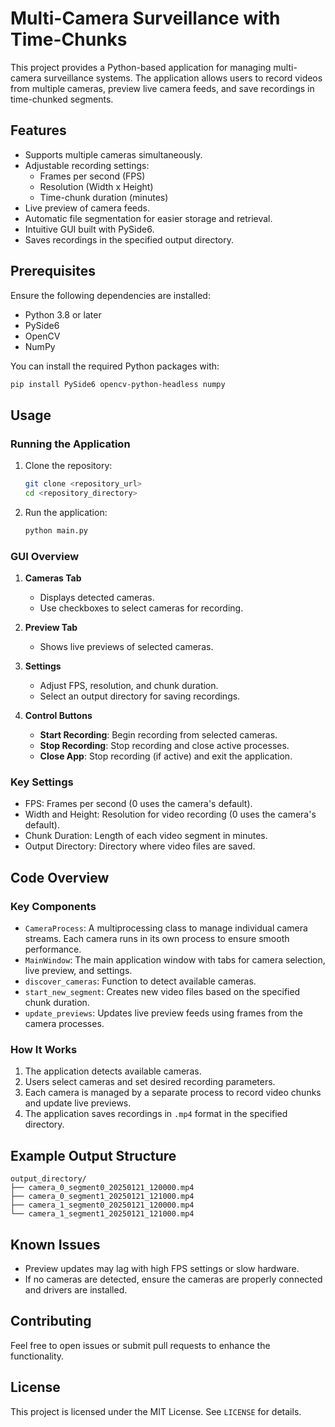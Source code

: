 # Multi-Camera Surveillance with Time-Chunks

This project provides a Python-based application for managing multi-camera surveillance systems. The application allows users to record videos from multiple cameras, preview live camera feeds, and save recordings in time-chunked segments.

## Features

- Supports multiple cameras simultaneously.
- Adjustable recording settings:
  - Frames per second (FPS)
  - Resolution (Width x Height)
  - Time-chunk duration (minutes)
- Live preview of camera feeds.
- Automatic file segmentation for easier storage and retrieval.
- Intuitive GUI built with PySide6.
- Saves recordings in the specified output directory.

## Prerequisites

Ensure the following dependencies are installed:

- Python 3.8 or later
- PySide6
- OpenCV
- NumPy

You can install the required Python packages with:
```bash
pip install PySide6 opencv-python-headless numpy
```

## Usage

### Running the Application
1. Clone the repository:
   ```bash
   git clone <repository_url>
   cd <repository_directory>
   ```
2. Run the application:
   ```bash
   python main.py
   ```

### GUI Overview

1. **Cameras Tab**
   - Displays detected cameras.
   - Use checkboxes to select cameras for recording.

2. **Preview Tab**
   - Shows live previews of selected cameras.

3. **Settings**
   - Adjust FPS, resolution, and chunk duration.
   - Select an output directory for saving recordings.

4. **Control Buttons**
   - **Start Recording**: Begin recording from selected cameras.
   - **Stop Recording**: Stop recording and close active processes.
   - **Close App**: Stop recording (if active) and exit the application.

### Key Settings

- FPS: Frames per second (0 uses the camera's default).
- Width and Height: Resolution for video recording (0 uses the camera's default).
- Chunk Duration: Length of each video segment in minutes.
- Output Directory: Directory where video files are saved.

## Code Overview

### Key Components

- `CameraProcess`: A multiprocessing class to manage individual camera streams. Each camera runs in its own process to ensure smooth performance.
- `MainWindow`: The main application window with tabs for camera selection, live preview, and settings.
- `discover_cameras`: Function to detect available cameras.
- `start_new_segment`: Creates new video files based on the specified chunk duration.
- `update_previews`: Updates live preview feeds using frames from the camera processes.

### How It Works
1. The application detects available cameras.
2. Users select cameras and set desired recording parameters.
3. Each camera is managed by a separate process to record video chunks and update live previews.
4. The application saves recordings in `.mp4` format in the specified directory.

## Example Output Structure

```
output_directory/
├── camera_0_segment0_20250121_120000.mp4
├── camera_0_segment1_20250121_121000.mp4
├── camera_1_segment0_20250121_120000.mp4
└── camera_1_segment1_20250121_121000.mp4
```

## Known Issues

- Preview updates may lag with high FPS settings or slow hardware.
- If no cameras are detected, ensure the cameras are properly connected and drivers are installed.

## Contributing

Feel free to open issues or submit pull requests to enhance the functionality.

## License

This project is licensed under the MIT License. See `LICENSE` for details.
